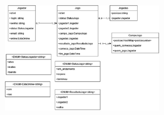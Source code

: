 
<p align="center">
    <img src="https://github.com/galp-soluctions/tic-tac-toe-new/blob/main/readme-images/image-readme-1.jpeg" alt="Diagrama de Casos de Uso">
</p>
